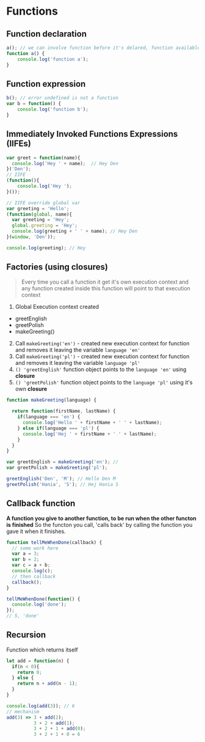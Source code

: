 # Functions

## Function declaration
```js
a(); // we can involve function before it's delared, function available in memory because of hoisting
function a() {
    console.log('function a');
}
```
## Function expression
```js
b(); // error undefined is not a function
var b = function() {
    console.log('function b');
}
```
## Immediately Invoked Functions Expressions (IIFEs)
```js
var greet = function(name){
  console.log('Hey ' + name);  // Hey Den
}('Den');
// IIFE
(function(){
    console.log('Hey ');
}());

// IIFE override global var
var greeting = 'Hello';
(function(global, name){
  var greeting = 'Hey';
  global.greeting = 'Hey';
  console.log(greeting + ' ' + name); // Hey Den
}(window, 'Den'));

console.log(greeting); // Hey
```

## Factories (using **closures**)
> Every time you call a function it get it's own execution context and any function created inside this function will point to that execution context
1. Global Execution context created
- greetEnglish
- greetPolish
- makeGreeting()
2. Call `makeGreeting('en')` - created new execution context for function and removes it leaving the variable `language 'en'`
3. Call `makeGreeting('pl')` - created new execution context for function and removes it leaving the variable `language 'pl'`
4. `() 'greetEnglish'` function object points to the `language 'en'` using **closure**
5. `() 'greetPolish'` function object points to the `language 'pl'` using it's own **closure**
```js
function makeGreeting(language) {
  
  return function(firstName, lastName) {
    if(language === 'en') {
      console.log('Hello ' + firstName + ' ' + lastName);
    } else if(language === 'pl') {
      console.log('Hej ' + firstName + ' ' + lastName);
    }
  }
}

var greetEnglish = makeGreeting('en'); //
var greetPolish = makeGreeting('pl');

greetEnglish('Den', 'M'); // Hello Den M
greetPolish('Hania', 'S'); // Hej Hania S
```

## Callback function
**A function you give to another function, to be run when the other functon is finished**
So the functon you call, 'calls back' by calling the function you gave it when it finishes.
```js
function tellMeWhenDone(callback) {
  // some work here
  var a = 3;
  var b = 2;
  var c = a + b;
  console.log(c);
  // then callback
  callback();
}

tellMeWhenDone(function() {
  console.log('done');
});
// 5, 'done'
```

## Recursion
Function which returns itself
```js
let add = function(n) {
  if(n < 0){
    return 0;
  } else {
    return n + add(n - 1);
  }
}

console.log(add(3)); // 6
// mechanism
add(3) => 3 + add(2);
          3 + 2 + add(1);
          3 + 2 + 1 + add(0);
          3 + 2 + 1 + 0 = 6
```